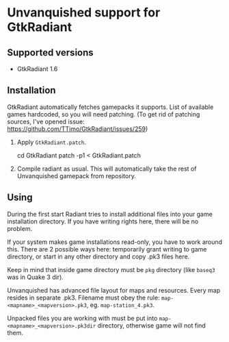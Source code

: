 Unvanquished support for GtkRadiant
===================================

Supported versions
------------------

* GtkRadiant 1.6

Installation
------------

GtkRadiant automatically fetches gamepacks it supports.
List of available games hardcoded, so you will need patching.
(To get rid of patching sources, I've opened issue: https://github.com/TTimo/GtkRadiant/issues/259)

1. Apply `GtkRadiant.patch`.

	cd GtkRadiant
	patch -p1 < GtkRadiant.patch

2. Compile radiant as usual. This will automatically take the rest of Unvanquished gamepack from repository.

Using
-----

During the first start Radiant tries to install additional files into your game installation directory.
If you have writing rights here, there will be no problem.

If your system makes game installations read-only, you have to work around this. There are 2 possible ways here:
temporarily grant writing to game directory, or start in any other directory and copy .pk3 files here.

Keep in mind that inside game directory must be `pkg` directory (like `baseq3` was in Quake 3 dir).

Unvanquished has advanced file layout for maps and resources. Every map resides in separate .pk3.
Filename must obey the rule: `map-<mapname>_<mapversion>.pk3`, eg. `map-station_4.pk3`.

Unpacked files you are working with must be put into `map-<mapname>_<mapversion>.pk3dir` directory,
otherwise game will not find them.
